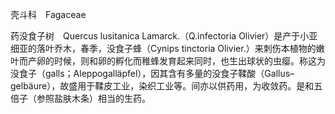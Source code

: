 壳斗科　Fagaceae

  

药没食子树　Quercus lusitanica Lamarck.（Q.infectoria Olivier）是产于小亚细亚的落叶乔木，春季，没食子蜂（Cynips tinctoria Olivier.）来刺伤本植物的嫩叶而产卵的时候，则和卵的孵化而稚蜂发育起来同时，也生出球状的虫瘿。称这为没食子（galls；Aleppogalläpfel），因其含有多量的没食子鞣酸（Gallus–gelbäure），故盛用于鞣皮工业，染织工业等。间亦以供药用，为收敛药。是和五倍子（参照盐肤木条）相当的生药。